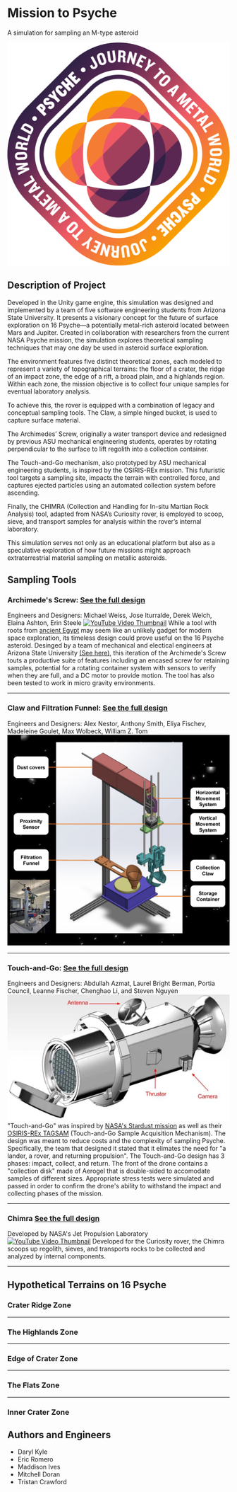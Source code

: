# Mission to Psyche
A simulation for sampling an M-type asteroid

![Logo](Psyche_LogoAssets/Badge_Solid/Color/Psyche_BadgeSolid_Color-PNG.png)

## Description of Project
Developed in the Unity game engine, this simulation was designed and implemented by a team of five software engineering students from Arizona State University. It presents a visionary concept for the future of surface exploration on 16 Psyche—a potentially metal-rich asteroid located between Mars and Jupiter. Created in collaboration with researchers from the current NASA Psyche mission, the simulation explores theoretical sampling techniques that may one day be used in asteroid surface exploration.

The environment features five distinct theoretical zones, each modeled to represent a variety of topographical terrains: the floor of a crater, the ridge of an impact zone, the edge of a rift, a broad plain, and a highlands region. Within each zone, the mission objective is to collect four unique samples for eventual laboratory analysis.

To achieve this, the rover is equipped with a combination of legacy and conceptual sampling tools. The Claw, a simple hinged bucket, is used to capture surface material. 

The Archimedes’ Screw, originally a water transport device and redesigned by previous ASU mechanical engineering students, operates by rotating perpendicular to the surface to lift regolith into a collection container.

The Touch-and-Go mechanism, also prototyped by ASU mechanical engineering students, is inspired by the OSIRIS-REx mission. This futuristic tool targets a sampling site, impacts the terrain with controlled force, and captures ejected particles using an automated collection system before ascending.

Finally, the CHIMRA (Collection and Handling for In-situ Martian Rock Analysis) tool, adapted from NASA’s Curiosity rover, is employed to scoop, sieve, and transport samples for analysis within the rover’s internal laboratory.

This simulation serves not only as an educational platform but also as a speculative exploration of how future missions might approach extraterrestrial material sampling on metallic asteroids.

## Sampling Tools
### Archimede's Screw: [See the full design](https://psyche.asu.edu/get-involved/capstone-projects/capstone-projects-tungsten-class/sample-acquisition-archimedes-screw-for-sample-collection-asu/)
Engineers and Designers: Michael Weiss, Jose Iturralde, Derek Welch, Elaina Ashton, Erin Steele
[![YouTube Video Thumbnail](https://img.youtube.com/vi/feEFtjRX6PY/maxresdefault.jpg)](https://www.youtube.com/watch?v=feEFtjRX6PY)
While a tool with roots from [ancient Egypt](https://en.wikipedia.org/wiki/Archimedes%27_screw) may seem like an unlikely gadget for modern space exploration, its timeless design could prove useful on the 16 Psyche asteroid. Desinged by a team of mechanical and electical engineers at Arizona State University [(See here)](https://psyche.asu.edu/get-involved/capstone-projects/capstone-projects-tungsten-class/sample-acquisition-archimedes-screw-for-sample-collection-asu/), this iteration of the Archimede's Screw touts a productive suite of features including an encased screw for retaining samples, potential for a rotating container system with sensors to verify when they are full, and a DC motor to provide motion. The tool has also been tested to work in micro gravity environments.
***

### Claw and Filtration Funnel: [See the full design](https://psyche.asu.edu/get-involved/capstone-projects/capstone-projects-tungsten-class/isru-claw-and-filtration-funnel-rit/)
Engineers and Designers: Alex Nestor, Anthony Smith, Eliya Fischev, Madeleine Goulet, Max Wolbeck, William Z. Tom
[![YouTube Video Thumbnail](Psyche_LogoAssets/Claw_Tool/clawTool.png)](https://youtu.be/0dBcmAV33WM?si=kWn5_qiA2exUSsZc)
***

###  Touch-and-Go: [See the full design](https://psyche.asu.edu/get-involved/capstone-projects/capstone-projects-tungsten-class/sample-return-nasa-psyche-sample-return-osu/)
Engineers and Designers: Abdullah Azmat, Laurel Bright Berman, Portia Council, Leanne Fischer, Chenghao Li, and Steven Nguyen
![Touch-and-Go](Psyche_LogoAssets/Touch-and-go/slack-message-for-website-final-draft3-600x339.jpg)<br>
"Touch-and-Go" was inspired by [NASA's Stardust mission](https://science.nasa.gov/mission/stardust/) as well as their [OSIRIS-REx TAGSAM](https://www.nasa.gov/news-release/nasas-osiris-rex-spacecraft-successfully-touches-asteroid/) (Touch-and-Go Sample Acquisition Mechanism). The design was meant to reduce costs and the complexity of sampling Psyche. Specifically, the team that designed it stated that it elimates the need for "a lander, a rover, and returning propulsion". The Touch-and-Go design has 3 phases: impact, collect, and return. The front of the drone contains a "collection disk" made of Aerogel that is double-sided to accomodate samples of different sizes. Appropriate stress tests were simulated and passed in order to confirm the drone's ability to withstand the impact and collecting phases of the mission.
***

### Chimra [See the full design](https://science.nasa.gov/resource/internal-chambers-of-chimra/)

Developed by NASA's Jet Propulsion Laboratory
[![YouTube Video Thumbnail](https://science.nasa.gov/wp-content/uploads/2024/03/36440_Limonadi-2-pia16206.jpg)](https://www.youtube.com/watch?v=mjEgTuCFLU4)
Developed for the Curiosity rover, the Chimra scoops up regolith, sieves, and transports rocks to be collected and analyzed by internal components.
***

## Hypothetical Terrains on 16 Psyche

### Crater Ridge Zone

***

### The Highlands Zone

***

### Edge of Crater Zone

***

### The Flats Zone

***

### Inner Crater Zone

## Authors and Engineers
* Daryl Kyle
* Eric Romero
* Maddison Ives
* Mitchell Doran
* Tristan Crawford
